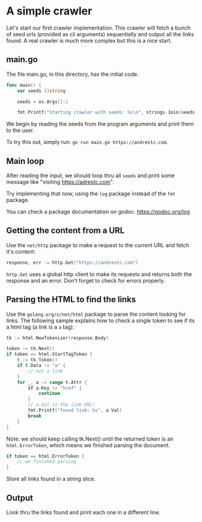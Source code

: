 # A simple crawler

Let's start our first crawler implementation. This crawler will fetch a bunch of seed urls (provided 
as cli arguments) sequentially and output all the links found. A real crawler is much more complex but
this is a nice start.

## main.go

The file main.go, in this directory, has the initial code.

```go
func main() {
    var seeds []string

    seeds = os.Args[1:]

    fmt.Printf("Starting crawler with seeds: %s\n", strings.Join(seeds, ", "))
```

We begin by reading the seeds from the program arguments and print them to the user.

To try this out, simply run: `go run main.go https://andrestc.com`.

## Main loop

After reading the input, we should loop thru all `seeds` and print some message like "visiting https://adrestc.com".

Try implementing that now, using the `log` package instead of the `fmt` package.

You can check a package documentation on godoc: https://godoc.org/log

## Getting the content from a URL

Use the `net/http` package to make a request to the current URL and fetch it's content:

```go
response, err := http.Get("https://andrestc.com")
```

`http.Get` uses a global http client to make its requests and returns both the response and an error. Don't forget to check for errors properly.

## Parsing the HTML to find the links

Use the `golang.org/x/net/html` package to parse the content looking for links. The following sample explains how to check a single token to see if its a html tag (a link is a `a` tag):

```go
tk := html.NewTokenizer(response.Body)

token := tk.Next()
if token == html.StartTagToken {
    t := tk.Token()
    if t.Data != "a" {
        // not a link
    }
    for _, a := range t.Attr {
        if a.Key != "href" {
            continue
        }
        // a.Val is the link URL!
        fmt.Printf("found link: %s", a.Val)
        break
    }
}
```

Note: we should keep calling tk.Next() until the returned token is an `html.ErrorToken`, which means we finished parsing the document.

```go
if token == html.ErrorToken {
    // we finished parsing
}
```

Store all links found in a string slice.

## Output

Look thru the links found and print each one in a different line.